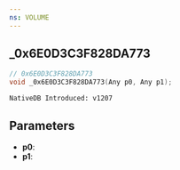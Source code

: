 ```yaml
---
ns: VOLUME
---
```

## _0x6E0D3C3F828DA773

```c
// 0x6E0D3C3F828DA773
void _0x6E0D3C3F828DA773(Any p0, Any p1);
```

```
NativeDB Introduced: v1207
```

## Parameters
* **p0**:
* **p1**:
